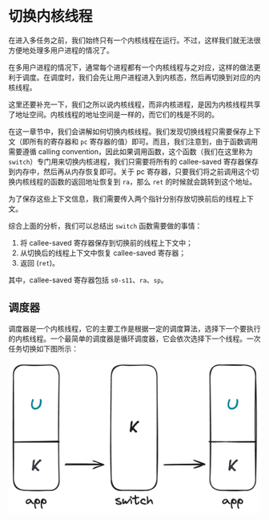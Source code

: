 # 切换内核线程

在进入多任务之前，我们始终只有一个内核线程在运行。不过，这样我们就无法很方便地处理多用户进程的情况了。

在多用户进程的情况下，通常每个进程都有一个内核线程与之对应，这样的做法更利于调度。在调度时，我们会先让用户进程进入到内核态，然后再切换到对应的内核线程。

这里还要补充一下，我们之所以说内核线程，而非内核进程，是因为内核线程共享了地址空间。内核线程的地址空间是一样的，而它们的栈是不同的。

在这一章节中，我们会讲解如何切换内核线程。我们发现切换线程只需要保存上下文（即所有的寄存器和 `pc` 寄存器的值）即可。而且，我们注意到，由于函数调用需要遵循 calling convention，因此如果调用函数，这个函数（我们在这里称为 `switch`）专门用来切换内核进程，我们只需要将所有的 callee-saved 寄存器保存到内存中，然后再从内存恢复即可。关于 pc 寄存器，只要我们将之前调用这个切换内核线程的函数的返回地址恢复到 `ra`，那么 `ret` 的时候就会跳转到这个地址。

为了保存这些上下文信息，我们需要传入两个指针分别存放切换前后的线程上下文。

综合上面的分析，我们可以总结出 `switch` 函数需要做的事情：

1. 将 callee-saved 寄存器保存到切换前的线程上下文中；
2. 从切换后的线程上下文中恢复 callee-saved 寄存器；
3. 返回 (`ret`)。

其中，callee-saved 寄存器包括 `s0-s11`、`ra`、`sp`。

## 调度器

调度器是一个内核线程，它的主要工作是根据一定的调度算法，选择下一个要执行的内核线程。一个最简单的调度器是循环调度器，它会依次选择下一个线程。一次任务切换如下图所示：

![Switch](assets/switch.png)
